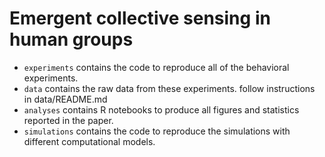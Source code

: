 # Emergent collective sensing in human groups

* `experiments` contains the code to reproduce all of the behavioral experiments. 
* `data` contains the raw data from these experiments. follow instructions in data/README.md
* `analyses` contains R notebooks to produce all figures and statistics reported in the paper.
* `simulations` contains the code to reproduce the simulations with different computational models.


